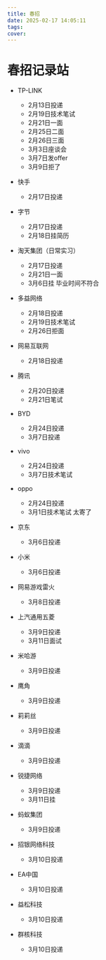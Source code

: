 ```yaml
---
title: 春招
date: 2025-02-17 14:05:11
tags:
cover:
---
```

# 春招记录站

- TP-LINK
  - 2月13日投递
  - 2月19日技术笔试
  - 2月21日一面
  - 2月25日二面
  - 2月26日三面
  - 3月3日座谈会
  - 3月7日发offer
  - 3月9日拒了
  
- 快手
  - 2月17日投递

- 字节 
  - 2月17日投递
  - 2月18日挂简历

- 淘天集团（日常实习）
  - 2月17日投递
  - 2月21日一面
  - 3月6日挂 毕业时间不符合

- 多益网络
  - 2月18日投递
  - 2月19日技术笔试
  - 2月26日拒面

- 网易互联网
  - 2月18日投递
  
- 腾讯
  - 2月20日投递
  - 2月21日笔试 

- BYD
  - 2月24日投递
  - 3月7日投递

- vivo
  - 2月24日投递
  - 3月7日技术笔试

- oppo
  - 2月24日投递
  - 3月1日技术笔试 太寄了

- 京东
  - 3月6日投递

- 小米
  - 3月6日投递

- 网易游戏雷火
  - 3月8日投递

- 上汽通用五菱
  - 3月9日投递
  - 3月11日面试

- 米哈游
  - 3月9日投递

- 鹰角
  - 3月9日投递

- 莉莉丝
  - 3月9日投递

- 滴滴
  - 3月9日投递

- 锐捷网络
  - 3月9日投递
  - 3月11日挂

- 蚂蚁集团
  - 3月9日投递

- 招银网络科技
  - 3月10日投递

- EA中国
  - 3月10日投递

- 益松科技
  - 3月10日投递

- 群核科技
  - 3月10日投递

